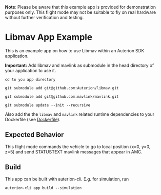 **Note**: Please be aware that this example app is provided for demonstration purposes only. This flight mode may not be suitable to fly on real hardware without further verification and testing.

# Libmav App Example

This is an example app on how to use Libmav within an Auterion SDK application. 

**Important:** Add libmav and mavlink as submodule in the head directory of your application to use it. 

```
cd to you app directory

git submodule add git@github.com:Auterion/libmav.git

git submodule add git@github.com:mavlink/mavlink.git

git submodule update --init --recursive
```
Also add the the `libmav` and `mavlink` related runtime dependencies to your Dockerfile (see [Dockerfile](./Dockerfile)).

## Expected Behavior

This flight mode commands the vehicle to go to local position (x=0, y=0, z=5) and send STATUSTEXT mavlink messages that appear in AMC.

## Build

This app can be built with auterion-cli. E.g. for simulation, run

`auterion-cli app build --simulation`